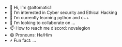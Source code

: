 - 👋 Hi, I’m @altomatic1
- 👀 I’m interested in Cyber security and Ethical Hacking
- 🌱 I’m currently learning python and c++
- 💞️ I’m looking to collaborate on ...
- 📫 How to reach me discord: novalegion
- 😄 Pronouns: He/Him
- ⚡ Fun fact: ...

<!---
altomatic1/altomatic1 is a ✨ special ✨ repository because its `README.md` (this file) appears on your GitHub profile.
You can click the Preview link to take a look at your changes.
--->
